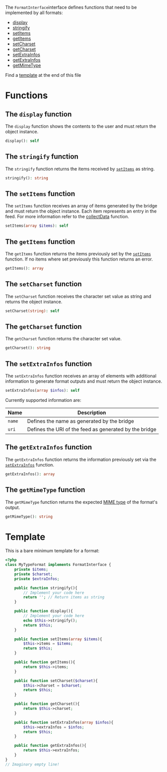 The `FormatInterface`interface defines functions that need to be implemented by all formats:

* [display](#the-display-function)
* [stringify](#the-stringify-function)
* [setItems](#the-setitems-function)
* [getItems](#the-getitems-function)
* [setCharset](#the-setcharset-function)
* [getCharset](#the-getcharset-function)
* [setExtraInfos](#the-setextrainfos-function)
* [getExtraInfos](#the-getextrainfos-function)
* [getMimeType](#the-getmimetype-function)

Find a [template](#template) at the end of this file

# Functions

## The `display` function

The `display` function shows the contents to the user and must return the object instance.

```PHP
display(): self
```

## The `stringify` function

The `stringify` function returns the items received by [`setItems`](#the-setitem-function) as string.

```PHP
stringify(): string
```

## The `setItems` function

The `setItems` function receives an array of items generated by the bridge and must return the object instance. Each item represents an entry in the feed. For more information refer to the [collectData](../05_Bridge_API/02_BridgeAbstract.md#collectdata) function.

```PHP
setItems(array $items): self
```

## The `getItems` function

The `getItems` function returns the items previously set by the [`setItems`](#the-setitems-function) function. If no items where set previously this function returns an error.

```PHP
getItems(): array
```

## The `setCharset` function

The `setCharset` function receives the character set value as string and returns the object instance.

```PHP
setCharset(string): self
```

## The `getCharset` function

The `getCharset` function returns the character set value.

```PHP
getCharset(): string
```

## The `setExtraInfos` function

The `setExtraInfos` function receives an array of elements with additional information to generate format outputs and must return the object instance.

```PHP
setExtraInfos(array $infos): self
```

Currently supported information are:

Name | Description
-----|------------
`name` | Defines the name as generated by the bridge
`uri` | Defines the URI of the feed as generated by the bridge

## The `getExtraInfos` function

The `getExtraInfos` function returns the information previously set via the [`setExtraInfos`](#the-setextrainfos-function) function.

```PHP
getExtraInfos(): array
```

## The `getMimeType` function

The `getMimeType` function returns the expected [MIME type](https://en.wikipedia.org/wiki/Media_type#Common_examples) of the format's output.

```PHP
getMimeType(): string
```

# Template

This is a bare minimum template for a format:

```PHP
<?php
class MyTypeFormat implements FormatInterface {
    private $items;
    private $charset;
    private $extraInfos;

    public function stringify(){
        // Implement your code here
        return ''; // Return items as string
    }

    public function display(){
        // Implement your code here
        echo $this->stringify();
        return $this;
    }

    public function setItems(array $items){
        $this->items = $items;
        return $this;
    }

    public function getItems(){
        return $this->items;
    }

    public function setCharset($charset){
        $this->charset = $charset;
        return $this;
    }

    public function getCharset(){
        return $this->charset;
    }

    public function setExtraInfos(array $infos){
        $this->extraInfos = $infos;
        return $this;
    }

    public function getExtraInfos(){
        return $this->extraInfos;
    }
}
// Imaginary empty line!
```